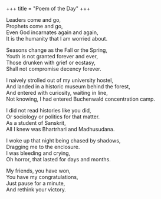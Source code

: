 +++
title = "Poem of the Day"
+++

Leaders come and go,  
Prophets come and go,  
Even God incarnates again and again,  
It is the humanity that I am worried about.

Seasons change as the Fall or the Spring,  
Youth is not granted forever and ever,  
Those drunken with grief or ecstasy,  
Shall not compromise decency forever.

I naively strolled out of my university hostel,  
And landed in a historic museum behind the forest,  
And entered with curiosity, waiting in line,  
Not knowing, I had entered Buchenwald concentration camp.

I did not read histories like you did,  
Or sociology or politics for that matter.  
As a student of Sanskrit,  
All I knew was Bhartrhari and Madhusudana.  

I woke up that night being chased by shadows,  
Dragging me to the enclosure.  
I was bleeding and crying,  
Oh horror, that lasted for days and months.

My friends, you have won,  
You have my congratulations,  
Just pause for a minute,  
And rethink your victory.

